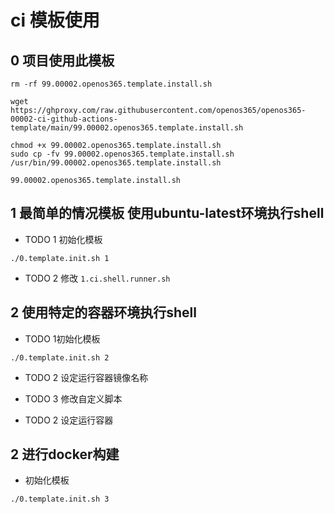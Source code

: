 # ci 模板使用


## 0 项目使用此模板

```
rm -rf 99.00002.openos365.template.install.sh

wget https://ghproxy.com/raw.githubusercontent.com/openos365/openos365-00002-ci-github-actions-template/main/99.00002.openos365.template.install.sh

chmod +x 99.00002.openos365.template.install.sh
sudo cp -fv 99.00002.openos365.template.install.sh /usr/bin/99.00002.openos365.template.install.sh

99.00002.openos365.template.install.sh 
```

## 1 最简单的情况模板 使用ubuntu-latest环境执行shell

* TODO 1 初始化模板
```
./0.template.init.sh 1
```
* TODO 2 修改 `1.ci.shell.runner.sh`

## 2 使用特定的容器环境执行shell

* TODO 1初始化模板
```
./0.template.init.sh 2
```
* TODO 2 设定运行容器镜像名称
* TODO 3 修改自定义脚本

* TODO 2 设定运行容器


## 2 进行docker构建

* 初始化模板

```
./0.template.init.sh 3
```